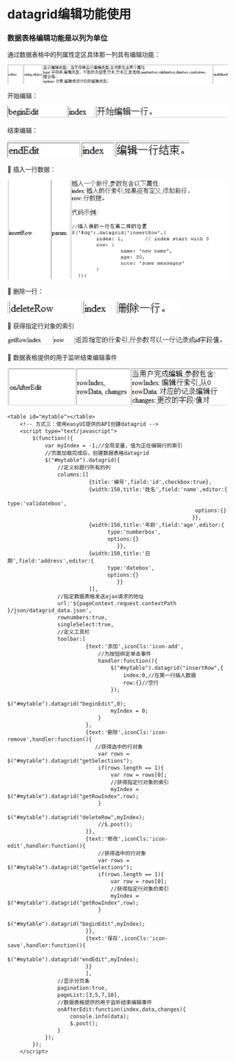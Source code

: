 # datagrid编辑功能使用

### 数据表格编辑功能是以列为单位 

通过数据表格中的列属性定区具体那一列具有编辑功能：

![](../../../../.gitbook/assets/image%20%2891%29.png)

开始编辑：

![](../../../../.gitbook/assets/image%20%2894%29.png)

结束编辑：

![](../../../../.gitbook/assets/image%20%281%29.png)

 插入一行数据：

![](../../../../.gitbook/assets/image%20%28153%29.png)

 删除一行：

![](../../../../.gitbook/assets/image%20%2885%29.png)

 获得指定行对象的索引

![](../../../../.gitbook/assets/image%20%2847%29.png)

 数据表格提供的用于监听结束编辑事件

![](../../../../.gitbook/assets/image%20%2892%29.png)

```text
<table id="mytable"></table>
	<!-- 方式三：使用easyUI提供的API创建datagrid -->
	<script type="text/javascript">
		$(function(){
			var myIndex = -1;//全局变量，值为正在编辑行的索引
			//页面加载完成后，创建数据表格datagrid
			$("#mytable").datagrid({
				//定义标题行所有的列
				columns:[[
				          {title:'编号',field:'id',checkbox:true},
				          {width:150,title:'姓名',field:'name',editor:{
				        	  								type:'validatebox',
				        	  								options:{}
				          								   }},
				          {width:150,title:'年龄',field:'age',editor:{
								type:'numberbox',
  								options:{}
								   }},
				          {width:150,title:'日期',field:'address',editor:{
								type:'datebox',
  								options:{}
								   }}
				          ]],
				//指定数据表格发送ajax请求的地址
				url:'${pageContext.request.contextPath }/json/datagrid_data.json',
				rownumbers:true,
				singleSelect:true,
				//定义工具栏
				toolbar:[
				         {text:'添加',iconCls:'icon-add',
				        	 //为按钮绑定单击事件
				        	 handler:function(){
				        		 $("#mytable").datagrid("insertRow",{
				        			 index:0,//在第一行插入数据
				        			 row:{}//空行
				        		 });
				        		 $("#mytable").datagrid("beginEdit",0);
				        		 myIndex = 0;
				         	 }
				         },
				         {text:'删除',iconCls:'icon-remove',handler:function(){
				        	//获得选中的行对象
				        	 var rows = $("#mytable").datagrid("getSelections");
				        	 if(rows.length == 1){
				        		 var row = rows[0];
				        		 //获得指定行对象的索引
				        		 myIndex = $("#mytable").datagrid("getRowIndex",row);
				        	 }
				        	 $("#mytable").datagrid("deleteRow",myIndex);
				        	 //$.post();
				         }},
				         {text:'修改',iconCls:'icon-edit',handler:function(){
				        	 //获得选中的行对象
				        	 var rows = $("#mytable").datagrid("getSelections");
				        	 if(rows.length == 1){
				        		 var row = rows[0];
				        		 //获得指定行对象的索引
				        		 myIndex = $("#mytable").datagrid("getRowIndex",row);
				        	 }
				        	 $("#mytable").datagrid("beginEdit",myIndex);
				         }},
				         {text:'保存',iconCls:'icon-save',handler:function(){
				        	 $("#mytable").datagrid("endEdit",myIndex);
				         }}
				         ],
				//显示分页条
				pagination:true,
				pageList:[3,5,7,10],
				//数据表格提供的用于监听结束编辑事件
				onAfterEdit:function(index,data,changes){
					console.info(data);
					$.post();
				}
			});
		});
	</script>

```

